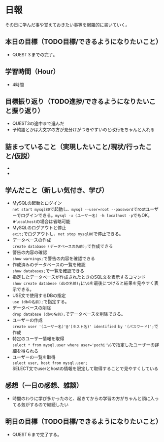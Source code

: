 # 日報
その日に学んだ事や覚えておきたい事等を網羅的に書いていく。
## 本日の目標（TODO目標/できるようになりたいこと）
- QUEST３までの完了。
## 学習時間（Hour）
- 4時間
## 目標振り返り（TODO進捗/できるようになりたいこと振り返り）
- QUEST3の途中まで進んだ
- 予約語とかは大文字の方が見分けがつきやすいのと改行をちゃんと入れる
## 詰まっていること（実現したいこと/現状/行ったこと/仮説）
- 
- 
## 学んだこと（新しい気付き、学び）
- MySQLの起動とログイン   
  `net start mysql80`で起動し、`mysql --user=root --password`でrootユーザーでログインできる。`mysql -u (ユーザー名) -h localhost -p`でもOK。**※**`localhost`の場合は省略可能
- MySQLのログアウトと停止   
  `exit;`でログアウトし、`net stop mysql80`で停止できる。
- データベースの作成  
  `create database (データベースの名前);`で作成できる
- 警告の内容の確認  
  `show warnings;`で警告の内容を確認できる
- 作成済みのデータベースの一覧を確認  
  `show databases;`で一覧を確認できる
- 指定したデータベースが作成されたときのSQL文を表示するコマンド   
  `show create databese (dbの名前);`に`\G`を最後につけると結果を見やすく表示できる。   
- USE文で使用するDBの指定   
  `use (dbの名前);`で指定する。
- データベースの削除  
  `drop database (dbの名前);`でデータベースを削除できる。 
- ユーザーの作成  
  `create user '(ユーザー名)'@'(ホスト名)' identified by '(パスワード)';`で作成   
- 特定のユーザー情報を取得  
`select * from mysql.user where user='pochi'\G`で指定したユーザーの詳細を得られる
- ユーザーの一覧を取得  
  `select user, host from mysql.user;`  
  SELECT文でuserとhostの情報を限定して取得することで見やすくしている
## 感想（一日の感想、雑談）
- 時間のわりに学び多かったのと、起きてからの学習の方がちゃんと頭に入ってる気がするので継続したい
## 明日の目標（TODO目標/できるようになりたいこと）
- QUEST６まで完了する。